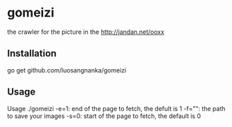 gomeizi
=======

the crawler for the picture in the http://jandan.net/ooxx

## Installation

go get github.com/luosangnanka/gomeizi

## Usage

Usage ./gomeizi
  -e=1: end of the page to fetch, the defult is 1
  -f="": the path to save your images
  -s=0: start of the page to fetch, the default is 0

